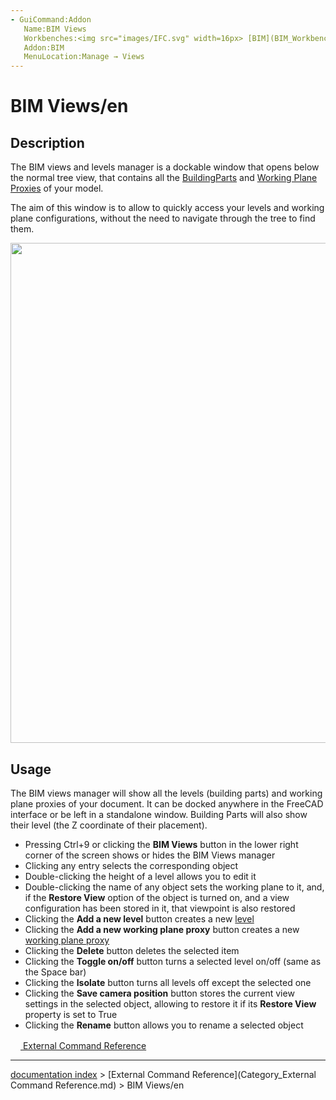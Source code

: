 ```yaml
---
- GuiCommand:Addon
   Name:BIM Views
   Workbenches:<img src="images/IFC.svg" width=16px> [BIM](BIM_Workbench.md)
   Addon:BIM
   MenuLocation:Manage → Views
---
```


# BIM Views/en

## Description

The BIM views and levels manager is a dockable window that opens below the normal tree view, that contains all the [BuildingParts](Arch_BuildingPart.md) and [Working Plane Proxies](Draft_WorkingPlaneProxy.md) of your model.

The aim of this window is to allow to quickly access your levels and working plane configurations, without the need to navigate through the tree to find them.

<img alt="" src=images/BIM_views_screenshot.png  style="width:800px;">

## Usage

The BIM views manager will show all the levels (building parts) and working plane proxies of your document. It can be docked anywhere in the FreeCAD interface or be left in a standalone window. Building Parts will also show their level (the Z coordinate of their placement).

-   Pressing Ctrl+9 or clicking the **BIM Views** button in the lower right corner of the screen shows or hides the BIM Views manager
-   Clicking any entry selects the corresponding object
-   Double-clicking the height of a level allows you to edit it
-   Double-clicking the name of any object sets the working plane to it, and, if the **Restore View** option of the object is turned on, and a view configuration has been stored in it, that viewpoint is also restored
-   Clicking the **Add a new level** button creates a new [level](Arch_BuildingPart.md)
-   Clicking the **Add a new working plane proxy** button creates a new [working plane proxy](Draft_WorkingPlaneProxy.md)
-   Clicking the **Delete** button deletes the selected item
-   Clicking the **Toggle on/off** button turns a selected level on/off (same as the Space bar)
-   Clicking the **Isolate** button turns all levels off except the selected one
-   Clicking the **Save camera position** button stores the current view settings in the selected object, allowing to restore it if its **Restore View** property is set to True
-   Clicking the **Rename** button allows you to rename a selected object

[<img src="images/Property.png" style="width:16px"> External Command Reference](Category_External_Command_Reference.md)

---
[documentation index](../README.md) > [External Command Reference](Category_External Command Reference.md) > BIM Views/en
